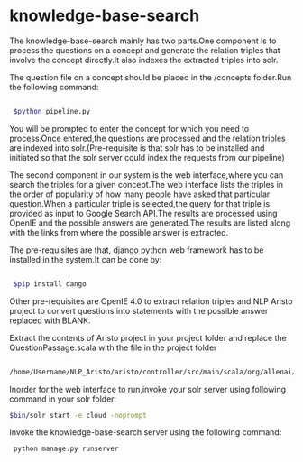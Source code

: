 # knowledge-base-search

The knowledge-base-search mainly has two parts.One component is to process the questions on a concept and generate the relation triples that involve the concept directly.It also indexes the extracted triples into solr.

The question file on a concept should be placed in the /concepts folder.Run the following command:

```sh

 $python pipeline.py 

```

You will be prompted to enter the concept for which you need to process.Once entered,the questions are processed and the relation triples are indexed into solr.(Pre-requisite is that solr has to be installed and initiated so that the solr server could index the requests from our pipeline)

The second component in our system is the web interface,where you can search the triples for a given concept.The web interface lists the triples in the order of popularity of how many people have asked that particular question.When a particular triple is selected,the query for that triple is provided as input to Google Search API.The results are processed using OpenIE and the possible answers are generated.The results are listed along with the links from where the possible answer is extracted.

The pre-requisites are that, django python web framework has to be installed in the system.It can be done by:


```sh

 $pip install dango

```

Other pre-requisites are OpenIE 4.0 to extract relation triples and NLP Aristo project to convert questions into statements with the possible answer replaced with BLANK.

Extract the contents of Aristo project in your project folder and replace the QuestionPassage.scala with the file in the project folder

```sh

/home/Username/NLP_Aristo/aristo/controller/src/main/scala/org/allenai/ari/controller/questionparser

```

Inorder for the web interface to run,invoke your solr server using following command in your solr folder:

```sh
$bin/solr start -e cloud -noprompt

```

Invoke the knowledge-base-search server using the following command:

```sh
 python manage.py runserver

```